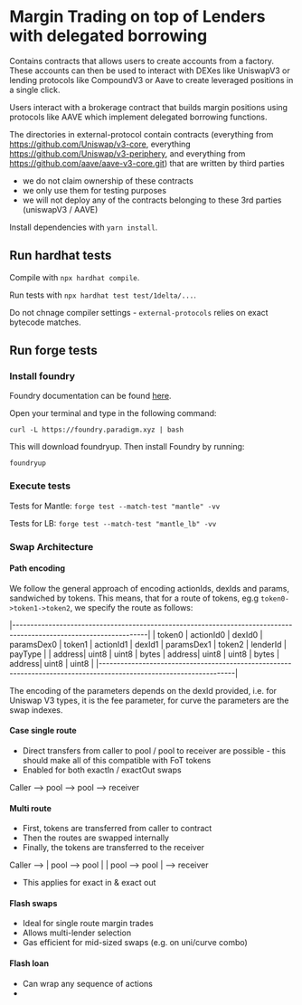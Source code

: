 # Margin Trading on top of Lenders with delegated borrowing
Contains contracts that allows users to create accounts from a factory. These accounts can then be used to interact with DEXes like UniswapV3 or lending protocols like CompoundV3 or Aave to create leveraged positions in a single click.

Users interact with a brokerage contract that builds margin positions using protocols like AAVE which implement delegated borrowing functions.

The directories in external-protocol contain contracts (everything from https://github.com/Uniswap/v3-core, everything https://github.com/Uniswap/v3-periphery, and everything from https://github.com/aave/aave-v3-core.git) that are written by third parties
- we do not claim ownership of these contracts
- we only use them for testing purposes
- we will not deploy any of the contracts belonging to these 3rd parties (uniswapV3 / AAVE)

Install dependencies with `yarn install`.

## Run hardhat tests

Compile with `npx hardhat compile`.

Run tests with `npx hardhat test test/1delta/...`.

Do not chnage compiler settings - `external-protocols` relies on exact bytecode matches.

## Run forge tests

### Install foundry

Foundry documentation can be found [here](https://book.getfoundry.sh/forge/index.html).

Open your terminal and type in the following command:

```
curl -L https://foundry.paradigm.xyz | bash
```

This will download foundryup. Then install Foundry by running:

```
foundryup
```

### Execute tests

Tests for Mantle: `forge test --match-test "mantle" -vv`

Tests for LB: `forge test --match-test "mantle_lb" -vv`


### Swap Architecture

#### Path encoding

We follow the general approach of encoding actionIds, dexIds and params, sandwiched by tokens. This means, that for a route of tokens, eg.g `token0->token1->token2`, we specify the route as follows:

|-------------------------------------------------------------------------------------------------------------------|
| token0 | actionId0 | dexId0 | paramsDex0 | token1 | actionId1 | dexId1 | paramsDex1 | token2 | lenderId | payType |
| address| uint8     | uint8  | bytes      | address| uint8     | uint8  | bytes      | address| uint8    | uint8   |
|-------------------------------------------------------------------------------------------------------------------|

The encoding of the parameters depends on the dexId provided, i.e. for Uniswap V3 types, it is the fee parameter, for curve the parameters are the swap indexes.

#### Case single route

- Direct transfers from caller to pool / pool to receiver are possible - this should make all of this compatible with FoT tokens
- Enabled for both exactIn / exactOut swaps

Caller --> pool --> pool --> receiver

#### Multi route

- First, tokens are transferred from caller to contract
- Then the routes are swapped internally
- Finally, the tokens are transferred to the receiver

Caller --> | pool --> pool | 
           | pool --> pool | --> receiver

- This applies for exact in & exact out

#### Flash swaps

- Ideal for single route margin trades
- Allows multi-lender selection
- Gas efficient for mid-sized swaps (e.g. on uni/curve combo)

#### Flash loan 

- Can wrap any sequence of actions
- 